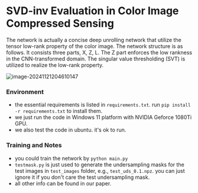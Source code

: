# SVD-inv Evaluation in Color Image Compressed Sensing

The network is actually a concise deep unrolling network that utilize the tensor low-rank property of the color image. The network structure is as follows. It consists three parts, X, Z, L. The Z part enforces the low rankness in the CNN-transformed domain. The singular value thresholding (SVT) is utilized to realize the low-rank property.

![image-20241121204610147](https://yhao-img-bed.obs.cn-north-4.myhuaweicloud.com/202411212141518.png)

### Environment

- the essential requirements is listed in `requirements.txt`.  run `pip install -r requirements.txt` to install them.
- we just run the code in Windows 11 platform with NVIDIA Geforce 1080Ti GPU.
- we also test the code in ubuntu. it's ok to run.

### Training and Notes

- you could train the network by `python main.py`
- `testmask.py` is just used to generate the undersampling masks for the test images in `test_images` folder, e.g., `test_uds_0.1.npz`. you can just ignore it if you don't care the test undersampling mask.
- all other info can be found in our paper.